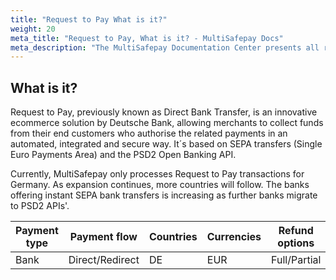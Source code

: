 ```yaml
---
title: "Request to Pay What is it?"
weight: 20
meta_title: "Request to Pay, What is it? - MultiSafepay Docs"
meta_description: "The MultiSafepay Documentation Center presents all relevant information about our Plugins and API. You can also find support pages for Payment Methods, Tools and General Questions as well as the contact details of our Support and Integration Teams."
---
```

## What is it?

Request to Pay, previously known as Direct Bank Transfer, is an innovative ecommerce solution by Deutsche Bank, allowing merchants to collect funds from their end customers who authorise the related payments in an automated, integrated and secure way. It´s based on SEPA transfers (Single Euro Payments Area) and the PSD2 Open Banking API.

Currently, MultiSafepay only processes Request to Pay transactions for Germany. As expansion continues, more countries will follow. The banks offering instant SEPA bank transfers is increasing as further banks migrate to PSD2 APIs'.

| Payment type   | Payment flow      | Countries | Currencies | Refund options  | Recurring   | Chargebacks   |
|----------------|-------------------|-----------|------------|------------------|------------|---------------|
|Bank|Direct/Redirect|DE|EUR|Full/Partial|No|No|